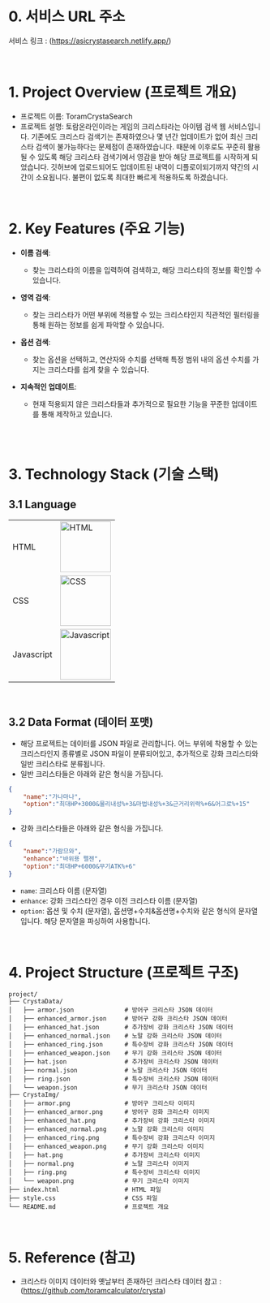 
# 0. 서비스 URL 주소
서비스 링크 : (https://asicrystasearch.netlify.app/)

<br/>

# 1. Project Overview (프로젝트 개요)
- 프로젝트 이름: ToramCrystaSearch
- 프로젝트 설명: 토람온라인이라는 게임의 크리스타라는 아이템 검색 웹 서비스입니다. 기존에도 크리스타 검색기는 존재하였으나 몇 년간 업데이트가 없어 최신 크리스타 검색이 불가능하다는 문제점이 존재하였습니다. 때문에 이후로도 꾸준히 활용될 수 있도록 해당 크리스타 검색기에서 영감을 받아 해당 프로젝트를 시작하게 되었습니다. 깃허브에 업로드되어도 업데이트된 내역이 디플로이되기까지 약간의 시간이 소요됩니다. 불편이 없도록 최대한 빠르게 적용하도록 하겠습니다. 

<br/>

# 2. Key Features (주요 기능)
- **이름 검색**:
  - 찾는 크리스타의 이름을 입력하여 검색하고, 해당 크리스타의 정보를 확인할 수 있습니다.

- **영역 검색**:
  - 찾는 크리스타가 어떤 부위에 적용할 수 있는 크리스타인지 직관적인 필터링을 통해 원하는 정보를 쉽게 파악할 수 있습니다.

- **옵션 검색**:
  - 찾는 옵션을 선택하고, 연산자와 수치를 선택해 특정 범위 내의 옵션 수치를 가지는 크리스타를 쉽게 찾을 수 있습니다.

- **지속적인 업데이트**:
  - 현재 적용되지 않은 크리스타들과 추가적으로 필요한 기능을 꾸준한 업데이트를 통해 제작하고 있습니다.

<br/>
<br/>

# 3. Technology Stack (기술 스택)
## 3.1 Language
|  |  |
|-----------------|-----------------|
| HTML    |<img src="https://github.com/user-attachments/assets/2e122e74-a28b-4ce7-aff6-382959216d31" alt="HTML" width="100">| 
| CSS    |   <img src="https://github.com/user-attachments/assets/c531b03d-55a3-40bf-9195-9ff8c4688f13" alt="CSS" width="100">|
| Javascript    |  <img src="https://github.com/user-attachments/assets/4a7d7074-8c71-48b4-8652-7431477669d1" alt="Javascript" width="100"> | 

<br/>

## 3.2 Data Format (데이터 포맷)
- 해당 프로젝트는 데이터를 JSON 파일로 관리합니다. 어느 부위에 착용할 수 있는 크리스타인지 종류별로 JSON 파일이 분류되어있고, 추가적으로 강화 크리스타와 일반 크리스타로 분류됩니다.
- 일반 크리스타들은 아래와 같은 형식을 가집니다.
```json
{
    "name":"가나마나",
    "option":"최대HP+3000&물리내성%+3&마법내성%+3&근거리위력%+6&어그로%+15"
}
```

- 강화 크리스타들은 아래와 같은 형식을 가집니다.

```json
{
    "name":"가람므와",
    "enhance":"바위용 펠젠",
    "option":"최대HP+6000&무기ATK%+6"
}
```

- `name`: 크리스타 이름 (문자열)
- `enhance`: 강화 크리스타인 경우 이전 크리스타 이름 (문자열)
- `option`: 옵션 및 수치 (문자열), 옵션명+수치&옵션명+수치와 같은 형식의 문자열입니다. 해당 문자열을 파싱하여 사용합니다.

<br/>

# 4. Project Structure (프로젝트 구조)
```plaintext
project/
├── CrystaData/
│   ├── armor.json              # 방어구 크리스타 JSON 데이터
│   ├── enhanced_armor.json     # 방어구 강화 크리스타 JSON 데이터
│   ├── enhanced_hat.json       # 추가장비 강화 크리스타 JSON 데이터
│   ├── enhanced_normal.json    # 노말 강화 크리스타 JSON 데이터
│   ├── enhanced_ring.json      # 특수장비 강화 크리스타 JSON 데이터
│   ├── enhanced_weapon.json    # 무기 강화 크리스타 JSON 데이터
│   ├── hat.json                # 추가장비 크리스타 JSON 데이터
│   ├── normal.json             # 노말 크리스타 JSON 데이터
│   ├── ring.json               # 특수장비 크리스타 JSON 데이터
│   └── weapon.json             # 무기 크리스타 JSON 데이터
├── CrystaImg/
│   ├── armor.png               # 방어구 크리스타 이미지
│   ├── enhanced_armor.png      # 방어구 강화 크리스타 이미지
│   ├── enhanced_hat.png        # 추가장비 강화 크리스타 이미지
│   ├── enhanced_normal.png     # 노말 강화 크리스타 이미지
│   ├── enhanced_ring.png       # 특수장비 강화 크리스타 이미지
│   ├── enhanced_weapon.png     # 무기 강화 크리스타 이미지
│   ├── hat.png                 # 추가장비 크리스타 이미지
│   ├── normal.png              # 노말 크리스타 이미지
│   ├── ring.png                # 특수장비 크리스타 이미지
│   └── weapon.png              # 무기 크리스타 이미지
├── index.html                  # HTML 파일
├── style.css                   # CSS 파일
└── README.md                   # 프로젝트 개요
```

<br/>

# 5. Reference (참고)
- 크리스타 이미지 데이터와 옛날부터 존재하던 크리스타 데이터 참고 : (https://github.com/toramcalculator/crysta)
